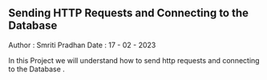 ## Sending HTTP Requests and Connecting to the Database 

Author : Smriti Pradhan
Date : 17 - 02 - 2023 

In this Project we will understand how to send http requests and connecting to the Database .